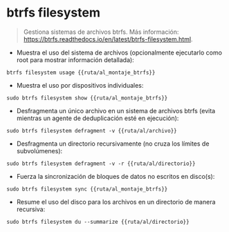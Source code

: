 # btrfs filesystem

> Gestiona sistemas de archivos btrfs.
> Más información: <https://btrfs.readthedocs.io/en/latest/btrfs-filesystem.html>.

- Muestra el uso del sistema de archivos (opcionalmente ejecutarlo como root para mostrar información detallada):

`btrfs filesystem usage {{ruta/al_montaje_btrfs}}`

- Muestra el uso por dispositivos individuales:

`sudo btrfs filesystem show {{ruta/al_montaje_btrfs}}`

- Desfragmenta un único archivo en un sistema de archivos btrfs (evita mientras un agente de deduplicación esté en ejecución):

`sudo btrfs filesystem defragment -v {{ruta/al/archivo}}`

- Desfragmenta un directorio recursivamente (no cruza los límites de subvolúmenes):

`sudo btrfs filesystem defragment -v -r {{ruta/al/directorio}}`

- Fuerza la sincronización de bloques de datos no escritos en disco(s):

`sudo btrfs filesystem sync {{ruta/al_montaje_btrfs}}`

- Resume el uso del disco para los archivos en un directorio de manera recursiva:

`sudo btrfs filesystem du --summarize {{ruta/al/directorio}}`
